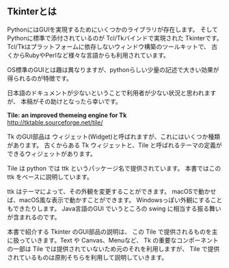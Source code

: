 
## Tkinterとは

PythonにはGUIを実現するためにいくつかのライブラリが存在します。
そしてPythonに標準で添付されているのが Tcl/Tkバインドで実現された Tkinterです。
Tcl/Tkはプラットフォームに依存しないウィンドウ構築のツールキットで、
古くからRubyやPerlなど様々な言語からも利用されています。

OS標準のGUIとは趣は異なりますが、pythonらしい少量の記述で大きい効果が得られるのが特徴です。

日本語のドキュメントが少ないということで利用者が少ない状況と思われますが、
本稿がその助けとなったら幸いです。

**Tile: an improved themeing engine for Tk**  
http://tktable.sourceforge.net/tile/

Tk のGUI部品は ウィジェット(Widget)と呼ばれますが、これにはいくつか種類があります。
古くからある Tk ウィジェットと、Tile と呼ばれるテーマの定義ができるウィジェットがあります。

Tile は python では ttk というパッケージ名で提供されています。
本書ではこの ttk をベースに説明しています。

ttk はテーマによって、その外観を変更することができます。
macOSで動かせば、macOS風な表示で動かすことができます。 
Windowsっぽい外観にすることもできたりします。 
Java言語のGUI でいうところの swing に相当する振る舞いが含まれるのです。

本書で紹介する Tkinter のGUI部品の説明は、
この Tile で提供されるものを主に扱っていきます。Text や Canvas、Menuなど、
Tk の重要なコンポーネントの一部は Tile  では提供されていないため元のそれを利用しますが、
Tile で提供されているものは原則そちらを利用して説明していきます。

